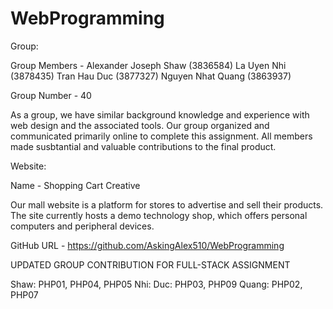 # WebProgramming

Group:

Group Members -
  Alexander Joseph Shaw (3836584)
  La Uyen Nhi (3878435)
  Tran Hau Duc (3877327)
  Nguyen Nhat Quang (3863937)
  
Group Number - 40

As a group, we have similar background knowledge and experience with web design and the associated tools.
Our group organized and communicated primarily online to complete this assignment. All members made
susbtantial and valuable contributions to the final product.
  
Website:

Name - Shopping Cart Creative

Our mall website is a platform for stores to advertise and sell their
products. The site currently hosts a demo technology shop, which offers personal computers and 
peripheral devices. 

GitHub URL - https://github.com/AskingAlex510/WebProgramming

UPDATED GROUP CONTRIBUTION FOR FULL-STACK ASSIGNMENT

Shaw: PHP01, PHP04, PHP05 
Nhi: 
Duc: PHP03, PHP09
Quang: PHP02, PHP07 
